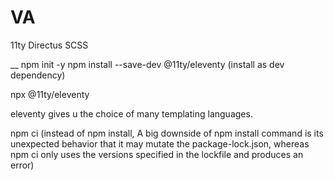 # VA
11ty Directus SCSS


__
npm init -y
npm install --save-dev @11ty/eleventy (install as dev dependency)

npx @11ty/eleventy

eleventy gives u the choice of many templating languages.


npm ci (instead of npm install, A big downside of npm install command is its unexpected behavior that it may mutate the package-lock.json, whereas npm ci only uses the versions specified in the lockfile and produces an error)
